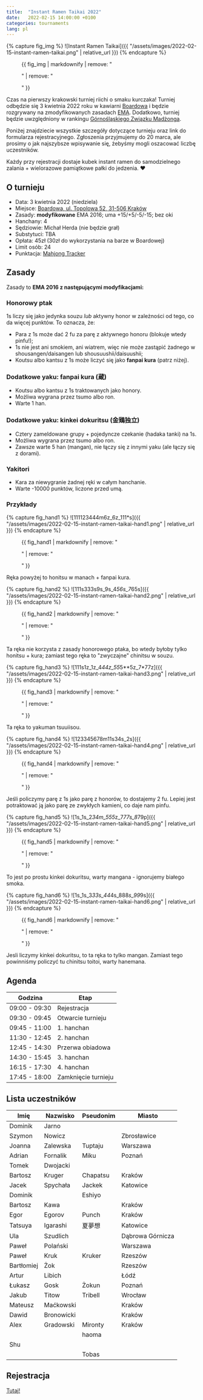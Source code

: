 ```yaml
---
title:  "Instant Ramen Taikai 2022"
date:   2022-02-15 14:00:00 +0100
categories: tournaments
lang: pl
---
```


{% capture fig_img %}
![Instant Ramen Taikai]({{ "/assets/images/2022-02-15-instant-ramen-taikai.png" | relative_url }})
{% endcapture %}

<figure>
  {{ fig_img | markdownify | remove: "<p>" | remove: "</p>" }}
</figure>

Czas na pierwszy krakowski turniej riichi o smaku kurczaka! Turniej odbędzie się 3 kwietnia 2022 roku
w kawiarni [Boardowa](http://boardowa.pl/) i będzie rozgrywany na zmodyfikowanych
zasadach [EMA](http://mahjong-europe.org/). Dodatkowo, turniej będzie uwzględniony w rankingu
[Górnośląskiego Związku Madżonga](https://mahjongsilesia.wordpress.com/).

Poniżej znajdziecie wszystkie szczegóły dotyczące turnieju oraz link do
formularza rejestracyjnego. Zgłoszenia przyjmujemy do 20 marca, ale prosimy o
jak najszybsze wpisywanie się, żebyśmy mogli oszacować liczbę uczestników.

Każdy przy rejestracji dostaje kubek instant ramen do samodzielnego zalania + wielorazowe pamiątkowe pałki do jedzenia. ❤️

## O turnieju

* Data: 3 kwietnia 2022 (niedziela)
* Miejsce: [Boardowa, ul. Topolowa 52, 31-506 Kraków](https://g.page/Boardowa)
* Zasady: **modyfikowane** EMA 2016; uma +15/+5/-5/-15; bez oki
* Hanchany: 4
* Sędziowie: Michał Herda (nie będzie grał)
* Substytuci: TBA
* Opłata: 45zł (30zł do wykorzystania na barze w Boardowej)
* Limit osób: 24
* Punktacja: [Mahjong Tracker](https://mahjongtracker.com/)

## Zasady

Zasady to **EMA 2016 z następującymi modyfikacjami:**

### Honorowy ptak
1s liczy się jako jedynka souzu *lub* aktywny honor w zależności od tego, co da więcej punktów. To oznacza, że:

* Para z 1s może dać 2 fu za parę z aktywnego honoru (blokuje wtedy pinfu!);
* 1s nie jest ani smokiem, ani wiatrem, więc nie może zastąpić żadnego w shousangen/daisangen lub shousuushii/daisuushii;
* Koutsu albo kantsu z 1s może liczyć się jako **fanpai kura** (patrz niżej).

### Dodatkowe yaku: fanpai kura (蔵)
* Koutsu albo kantsu z 1s traktowanych jako honory.
* Możliwa wygrana przez tsumo albo ron.
* Warte 1 han.

### Dodatkowe yaku: kinkei dokuritsu (金鶏独立)
* Cztery zameldowane grupy + pojedyncze czekanie (hadaka tanki) na 1s.
* Możliwa wygrana przez tsumo albo ron.
* Zawsze warte 5 han (mangan), nie łączy się z innymi yaku (ale łączy się z dorami).

### Yakitori

* Kara za niewygranie żadnej ręki w całym hanchanie.
* Warte -10000 punktów, liczone przed umą.

### Przykłady

{% capture fig_hand1 %}
![111123444m6z_6z_111*s]({{ "/assets/images/2022-02-15-instant-ramen-taikai-hand1.png" | relative_url }})
{% endcapture %}

<figure>
  {{ fig_hand1 | markdownify | remove: "<p>" | remove: "</p>" }}
</figure>

Ręka powyżej to honitsu w manach + fanpai kura.

{% capture fig_hand2 %}
![111s333s9s_9s_4*56s_7*65s]({{ "/assets/images/2022-02-15-instant-ramen-taikai-hand2.png" | relative_url }})
{% endcapture %}

<figure>
  {{ fig_hand2 | markdownify | remove: "<p>" | remove: "</p>" }}
</figure>

Ta ręka nie korzysta z zasady honorowego ptaka, bo wtedy byłoby tylko honitsu + kura;
zamiast tego ręka to "zwyczajne" chinitsu w souzu.

{% capture fig_hand3 %}
![111s1z_1z_4*44z_55*5**5z_7*77z]({{ "/assets/images/2022-02-15-instant-ramen-taikai-hand3.png" | relative_url }})
{% endcapture %}

<figure>
  {{ fig_hand3 | markdownify | remove: "<p>" | remove: "</p>" }}
</figure>

Ta ręka to yakuman tsuuiisou.

{% capture fig_hand4 %}
![123345678m11s34s_2s]({{ "/assets/images/2022-02-15-instant-ramen-taikai-hand4.png" | relative_url }})
{% endcapture %}

<figure>
  {{ fig_hand4 | markdownify | remove: "<p>" | remove: "</p>" }}
</figure>

Jeśli policzymy parę z 1s jako parę z honorów, to dostajemy 2 fu.
Lepiej jest potraktować ją jako parę ze zwykłych kamieni, co daje nam pinfu.

{% capture fig_hand5 %}
![1s_1s_2*34m_555*z_7*77s_8*79p]({{ "/assets/images/2022-02-15-instant-ramen-taikai-hand5.png" | relative_url }})
{% endcapture %}

<figure>
  {{ fig_hand5 | markdownify | remove: "<p>" | remove: "</p>" }}
</figure>

To jest po prostu kinkei dokuritsu, warty mangana - ignorujemy białego smoka.

{% capture fig_hand6 %}
![1s_1s_3*33s_44*4s_888*s_99*9s]({{ "/assets/images/2022-02-15-instant-ramen-taikai-hand6.png" | relative_url }})
{% endcapture %}

<figure>
  {{ fig_hand6 | markdownify | remove: "<p>" | remove: "</p>" }}
</figure>

Jesli liczymy kinkei dokuritsu, to ta ręka to tylko mangan.
Zamiast tego powinniśmy policzyć tu chinitsu toitoi, warty hanemana.

## Agenda

| Godzina       | Etap                |
|---------------|---------------------|
| 09:00 - 09:30 | Rejestracja         |
| 09:30 - 09:45 | Otwarcie turnieju   |
| 09:45 - 11:00 | 1. hanchan          |
| 11:30 - 12:45 | 2. hanchan          |
| 12:45 - 14:30 | Przerwa obiadowa    |
| 14:30 - 15:45 | 3. hanchan          |
| 16:15 - 17:30 | 4. hanchan          |
| 17:45 - 18:00 | Zamknięcie turnieju |

## Lista uczestników

| Imię       | Nazwisko   | Pseudonim  | Miasto           |
|------------|------------|------------|------------------|
| Dominik    | Jarno      |            |                  |
| Szymon     | Nowicz     |            | Zbrosławice      |
| Joanna     | Zalewska   | Tuptaju    | Warszawa         |
| Adrian     | Fornalik   | Miku       | Poznań           |
| Tomek      | Dwojacki   |            |                  |
| Bartosz    | Kruger     | Chapatsu   | Kraków           |
| Jacek      | Spychała   | Jackek     | Katowice         |
| Dominik    |            | Eshiyo     |                  |
| Bartosz    | Kawa       |            | Kraków           |
| Egor       | Egorov     | Punch      | Kraków           |
| Tatsuya    | Igarashi   | 夏夢想        | Katowice         |
| Ula        | Szudlich   |            | Dąbrowa Górnicza |
| Paweł      | Polański   |            | Warszawa         |
| Paweł      | Kruk       | Kruker     | Rzeszów          |
| Bartłomiej | Żok        |            | Rzeszów          |
| Artur      | Libich     |            | Łódź             |
| Łukasz     | Gosk       | Żokun      | Poznań           |
| Jakub      | Titow      | Tribell    | Wrocław          |
| Mateusz    | Maćkowski  |            | Kraków           |
| Dawid      | Bronowicki |            | Kraków           |
| Alex       | Gradowski  | Mironty    | Kraków           |
|            |            | haoma      |                  |
| Shu        |            |            |                  |
|            |            | Tobas      |                  |

## Rejestracja

[Tutaj!](https://forms.gle/cDMZcCej329RFSti8)
